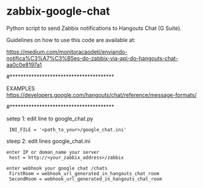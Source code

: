 # zabbix-google-chat
Python script to send Zabbix notifications to Hangouts Chat (G Suite).

Guidelines on how to use this code are available at:

https://medium.com/monitoracaodeti/enviando-notifica%C3%A7%C3%B5es-do-zabbix-via-api-do-hangouts-chat-aa0c0e8197a1

#***************************************

EXAMPLES
    https://developers.google.com/hangouts/chat/reference/message-formats/


#***************************************

setep 1:
    edit line to google_chat.py
     
     INI_FILE = '<path_to_your>/google_chat.ini'

steep 2:
    edit lines google_chat.ini
   
    enter IP or doman_name your server
     host = http://<your_zabbix_address>/zabbix
    
    enter webhook your google chat /chats
     FirstRoom = webhook_url_generated_in_hangouts_chat_room
     SecondRoom = webhook_url_generated_in_hangouts_chat_room
